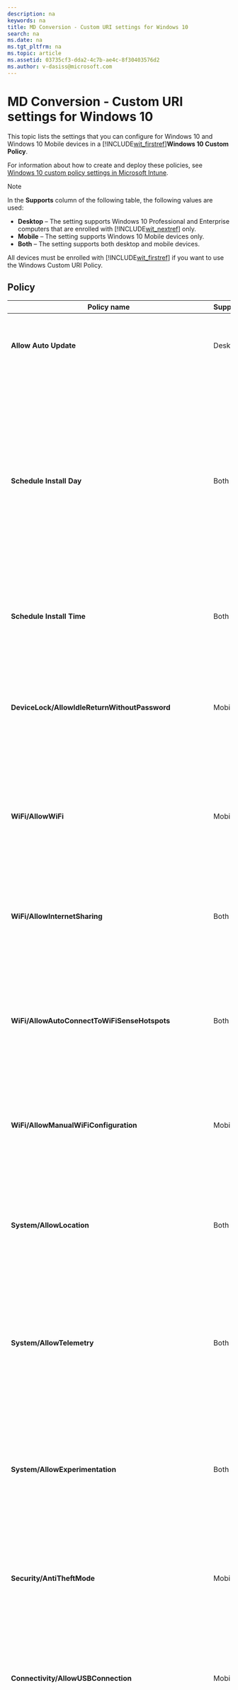 ```yaml
---
description: na
keywords: na
title: MD Conversion - Custom URI settings for Windows 10
search: na
ms.date: na
ms.tgt_pltfrm: na
ms.topic: article
ms.assetid: 03735cf3-dda2-4c7b-ae4c-8f30403576d2
ms.author: v-dasiss@microsoft.com
---
```

# MD Conversion - Custom URI settings for Windows 10
This topic lists the settings that you can configure for Windows 10 and Windows 10 Mobile devices in a [!INCLUDE[wit_firstref](../Token/wit_firstref_md.md)]**Windows 10 Custom Policy**.

For information about how to create and deploy these policies, see [Windows 10 custom policy settings in Microsoft Intune](../Topic/Windows_10_custom_policy_settings_in_Microsoft_Intune.md).

> [!NOTE]
> In the **Supports** column of the following table, the following values are used:
> 
> -   **Desktop** – The setting supports Windows 10 Professional and Enterprise computers that are enrolled with [!INCLUDE[wit_nextref](../Token/wit_nextref_md.md)] only.
> -   **Mobile** – The setting supports Windows 10 Mobile devices only.
> -   **Both** – The setting supports both desktop and mobile devices.
> 
> All devices must be enrolled with [!INCLUDE[wit_firstref](../Token/wit_firstref_md.md)] if you want to use the Windows Custom URI Policy.

## Policy

|Policy name|Supports|Details|
|---------------|------------|-----------|
|**​Allow Auto Update**|Desktop|**URI full path:** ./Vendor/MSFT/Policy/Config/Update/AllowAutoUpdate<br /><br />**Data type:** Integer<br /><br />**Allowed values:0** - **5**<br /><br />**Default value:** 1|
|**Schedule Install Day**|Both|**URI full path:** ./Vendor/MSFT/Policy/Config/Update/ScheduledInstallDay<br /><br />**Data type:** Integer<br /><br />**Allowed values:**<br /><br />**0** - Every day.<br /><br />**1** - Sunday<br /><br />**2** - Monday<br /><br />**3** - Tuesday<br /><br />**4** - Wednesday<br /><br />**5** - Thursday<br /><br />**6** - Friday<br /><br />**7** - Saturday.<br /><br />**Default value:** 0|
|**Schedule Install Time**|Both|**URI full path:** ./Vendor/MSFT/Policy/Config/Update/ScheduledInstallTime<br /><br />**Data type:** Integer<br /><br />**Allowed values:0** – **23** hours (0 is midnight)<br /><br />**Default value:** 3|
|**DeviceLock/AllowIdleReturnWithoutPassword**|Mobile|**URI full path:** ./Vendor/MSFT/Policy/Config/DeviceLock/AllowIdleReturnWithoutPassword<br /><br />**Data type:** Integer<br /><br />**Allowed values:**<br /><br />**0** - user is not able to set the password grace period timer, and the value is set as “each time”<br /><br />**1** - user is able to set the password grace period timer<br /><br />**Default value:** 1|
|**WiFi/AllowWiFi**|Mobile|**URI full path:** ./Vendor/MSFT/Policy/Config/WiFi/AllowWiFi<br /><br />**Data type:** Integer<br /><br />**Allowed values:**<br /><br />**0** – Do not allow **use Wi-Fi connection**.<br /><br />**1** –**Allow use Wi-Fi connection**.<br /><br />**Default value:** 1|
|**WiFi/AllowInternetSharing**|Both|**URI full path:** ./Vendor/MSFT/Policy/Config/WiFi/AllowInternetSharing<br /><br />**Data type:** Integer<br /><br />**Allowed values:**<br /><br />**0** – Do not allow Internet Sharing.<br /><br />**1** – Allow Internet Sharing<br /><br />**Default value:** 1|
|**WiFi/AllowAutoConnectToWiFiSenseHotspots**|Both|**URI full path:** ./Vendor/MSFT/Policy/Config/WiFi/AllowAutoConnectToWiFiSenseHotspots<br /><br />**Data type:** Integer<br /><br />**Allowed values:**<br /><br />**0** – not allowed<br /><br />**1** – allowed<br /><br />**Default value:** 1|
|**WiFi/AllowManualWiFiConfiguration**|Mobile|**URI full path:** ./Vendor/MSFT/Policy/Config/WiFi/AllowManualWiFiConfiguration<br /><br />**Data type:** Integer<br /><br />**Allowed values:**<br /><br />**0** – No Wi-Fi connection outside of MDM provisioned is allowed.<br /><br />**1** – Adding new network SSIDs beyond the already MDM provisioned ones is allowed.<br /><br />**Default value:** 1|
|**System/AllowLocation**|Both|**URI full path:** ./Vendor/MSFT/Policy/Config/System/AllowLocation<br /><br />**Data type:** Integer<br /><br />**Allowed values:**<br /><br />**0** – not allowed<br /><br />**1** – allowed<br /><br />**Default value:** 1|
|**System/AllowTelemetry**|Both|**URI full path:** ./Vendor/MSFT/Policy/Config/System/AllowTelemetry<br /><br />**Data type:** Integer<br /><br />**Allowed values:**<br /><br />**0** – Not allowed (Enterprise only setting)<br /><br />**1** – Limited<br /><br />**2** – Full<br /><br />**3** -  Full and  diagnostics information<br /><br />**Default value:** 2|
|**System/AllowExperimentation**|Both|**URI full path:** ./Vendor/MSFT/Policy/Config/System/AllowExperimentation<br /><br />**Data type:** Integer<br /><br />**Allowed values:**<br /><br />**0** – Not allowed<br /><br />**1**- Settings only<br /><br />**2**- Settings and experimentation<br /><br />**Default value:** 1|
|**Security/AntiTheftMode**|Mobile|**URI full path:** ./Vendor/MSFT/Policy/Config/Security/AntiTheftMode<br /><br />**Data type:** Integer<br /><br />**Allowed values:**<br /><br />**0** - don't allow Anti Theft mode<br /><br />**1** User preference<br /><br />**Default value:** 1|
|**Connectivity/AllowUSBConnection**|Mobile|**URI full path:** ./Vendor/MSFT/Policy/Config/Connectivity/AllowUSBConnection<br /><br />**Data type:** Integer<br /><br />**Allowed values:**<br /><br />**0** – not allowed<br /><br />**1** – allowed<br /><br />**Default value:** 1|
|**System/AllowUserToResetPhone**|Mobile|**URI full path:** ./Vendor/MSFT/Policy/Config/System/AllowUserToResetPhone<br /><br />**Data type:** Integer<br /><br />**Allowed values:**<br /><br />**0** – not allowed<br /><br />**1** – allowed<br /><br />**Default value:** 1|
|**Connectivity/AllowCellularDataRoaming**|Both|**URI full path:** ./Vendor/MSFT/Policy/Config/Connectivity/AllowCellularDataRoaming<br /><br />**Data type:** Integer<br /><br />**Allowed values:**<br /><br />**0** – not allowed<br /><br />**1** – allowed<br /><br />**Default value:** 1|
|**Connectivity/AllowVPNOverCellular**|Both|**URI full path:** ./Vendor/MSFT/Policy/Config/Connectivity/AllowVPNOverCellular<br /><br />**Data type:** Integer<br /><br />**Allowed values:**<br /><br />**0** - VPN is not allowed over cellular<br /><br />**1** – VPN could use any connection including cellular.<br /><br />**Default value:** 1|
|**Connectivity/AllowVPNRoamingOverCellular**|Mobile|**URI full path:** ./Vendor/MSFT/Policy/Config/Connectivity/AllowVPNRoamingOverCellular<br /><br />**Data type:** Integer<br /><br />**Allowed values:**<br /><br />**0** – not allowed<br /><br />**1** – allowed<br /><br />**Default value:** 1|
|**Connectivity/AllowBluetooth**|Both|**URI full path:** ./Vendor/MSFT/Policy/Config/Connectivity/AllowBluetooth<br /><br />**Data type:** Integer<br /><br />**Allowed values:**<br /><br />**0** – Don’t allow Bluetooth<br /><br />**1** (not supported in Windows Phone 8.1) – Disable Bluetooth, but allow the configuration of hands-free profiles (value 1 isn’t supported in Windows Phone 8.1 for MDM and EAS.2  – allow Bluetooth)<br /><br />**Default value:** 2|
|**Experience/AllowScreenCapture**|Mobile|**URI full path:** ./Vendor/MSFT/Policy/Config/Experience/AllowScreenCapture<br /><br />**Data type:** Integer<br /><br />**Allowed values:**<br /><br />**0** – not allowed<br /><br />**1** – allowed<br /><br />**Default value:** 1|
|**Experience/AllowTaskSwitcher**|Mobile|**URI full path:** ./Vendor/MSFT/Policy/Config/Experience/AllowTaskSwitcher<br /><br />**Data type:** Integer<br /><br />**Allowed values:**<br /><br />**0** – not allowed<br /><br />**1** – allowed<br /><br />**Default value:** 1|
|**Experience/AllowVoiceRecording**|Mobile|**URI full path:** ./Vendor/MSFT/Policy/Config/Experience/AllowVoiceRecording<br /><br />**Data type:** Integer<br /><br />**Allowed values:**<br /><br />**0** – not allowed<br /><br />**1** – allowed<br /><br />**Default value:** 1|
|**Experience/AllowSyncMySettings**|Mobile|**URI full path:** ./Vendor/MSFT/Policy/Config/Experience/AllowSyncMySettings<br /><br />**Data type:** Integer<br /><br />**Allowed values:**<br /><br />**0** – Don’t allow roaming<br /><br />**1** – Allow roaming<br /><br />**Default value:** 1|
|**Experience/AllowManualMDMUnenrollment**|Both|**URI full path:** ./Vendor/MSFT/Policy/Config/Experience/AllowManualMDMUnenrollment<br /><br />**Data type:** Integer<br /><br />**Allowed values:**<br /><br />**0** – not allowed<br /><br />**1** – allowed<br /><br />**Default value:** 1|
|**Accounts/AllowMicrosoftAccountConnection**|Both|**URI full path:** ./Vendor/MSFT/Policy/Config/Accounts/AllowMicrosoftAccountConnection<br /><br />**Data type:** Integer<br /><br />**Allowed values:**<br /><br />**0** – not allowed<br /><br />**1** – allowed<br /><br />**Default value:** 1|
|**Accounts/AllowAddingNonMicrosoftAccountsManually**|Both|**URI full path:** ./Vendor/MSFT/Policy/Config/Accounts/AllowAddingNonMicrosoftAccountsManually<br /><br />**Data type:** Integer<br /><br />**Allowed values:**<br /><br />**0** – not allowed<br /><br />**1** – allowed<br /><br />**Default value:** 1|
|**Security/AllowManualRootCertificateInstallation**|Mobile|**URI full path:** ./Vendor/MSFT/Policy/Config/Security/AllowManualRootCertificateInstallation<br /><br />**Data type:** Integer<br /><br />**Allowed values:**<br /><br />**0** – not allowed<br /><br />**1** – allowed<br /><br />**Default value:** 1|
|**Security/AllowAddProvisioningPackages**|Both|**URI full path:** ./Vendor/MSFT/Policy/Config/Security/AllowAddProvisioningPackages<br /><br />**Data type:** Integer<br /><br />**Allowed values:**<br /><br />**0** – not allowed<br /><br />**1** – allowed<br /><br />**Default value:** 1|
|**Search/DisableBackoff**|Both|**URI full path:** ./Vendor/MSFT/Policy/Config/Search/DisableBackoff<br /><br />**Data type:** Integer<br /><br />**Allowed values:**<br /><br />**0**<br /><br />**1**<br /><br />**Default value:** 0|
|**Search/PreventRemoteQueries**|Both|**URI full path:** ./Vendor/MSFT/Policy/Config/Search/PreventRemoteQueries<br /><br />**Data type:** Integer<br /><br />**Allowed values:**<br /><br />**0**<br /><br />**1**<br /><br />**Default value:** 1|
|**Search/AllowUsingDiacritics**|Both|**URI full path:** ./Vendor/MSFT/Policy/Config/Search/AllowUsingDiacritics<br /><br />**Data type:** Integer<br /><br />**Allowed values:**<br /><br />**0**<br /><br />**1**<br /><br />**Default value:** 0|
|**Search/AlwaysUseAutoLangDetection**|Both|**URI full path:** ./Vendor/MSFT/Policy/Config/Search/AlwaysUseAutoLangDetection<br /><br />**Data type:** Integer<br /><br />**Allowed values:**<br /><br />**0**<br /><br />**1**<br /><br />**Default value:** 0|
|**Search/DisableRemovableDriveIndexing**|Both|**URI full path:** ./Vendor/MSFT/Policy/Config/Search/DisableRemovableDriveIndexing<br /><br />**Data type:** Integer<br /><br />**Allowed values:**<br /><br />**0**<br /><br />**1**<br /><br />**Default value:** 0|
|**Search/PreventIndexingLowDiskSpaceMB**|Both|**URI full path:** ./Vendor/MSFT/Policy/Config/Search/PreventIndexingLowDiskSpaceMB<br /><br />**Data type:** Integer<br /><br />**Allowed values:**<br /><br />**0**<br /><br />**1**<br /><br />**Default value:** 1|
|**Search/AllowIndexingEncryptedStoresOrItems**|Both|**URI full path:** ./Vendor/MSFT/Policy/Config/Search/AllowIndexingEncryptedStoresOrItems<br /><br />**Data type:** Integer<br /><br />**Allowed values:**<br /><br />**0**<br /><br />**1**<br /><br />**Default value:** 0|
|**Security/AllowRemoveProvisioningPackage**|Both|**URI full path:** ./Vendor/MSFT/Policy/Config/Security/AllowRemoveProvisioningPackage<br /><br />**Data type:** Integer<br /><br />**Allowed values:**<br /><br />**0** – not allowed<br /><br />**1** – allowed<br /><br />**Default value:** 1|
|**Security/RequireProvisioningPackageSignature**|Both|**URI full path:** ./Vendor/MSFT/Policy/Config/Security/RequireProvisioningPackageSignature<br /><br />**Data type:** Integer<br /><br />**Allowed values:**<br /><br />**0**<br /><br />**1**<br /><br />**Default value:** 0|
|**AboveLock/AllowActionCenterNotifications**|Both|**URI full path:** ./Vendor/MSFT/Policy/Config/AboveLock/AllowActionCenterNotifications<br /><br />**Data type:** Integer<br /><br />**Allowed values:**<br /><br />**0** – not allowed<br /><br />**1** – allowed<br /><br />**Default value:** 1|
|**TextInput/AllowIMENetworkAccess**|Desktop|**URI full path:** ./Vendor/MSFT/Policy/Config/TextInput/AllowIMENetworkAccess<br /><br />**Data type:** Integer<br /><br />**Allowed values:**<br /><br />**0** – Don’t allow<br /><br />Open Extended Dictionary is turned off.<br /><br />A user cannot:<br /><br />Add a new Open Extended Dictionary<br /><br />Add a new search integration configuration file<br /><br />Use the cloud candidate feature<br /><br />Send user registered word<br /><br />Additionally:<br /><br />An Open Extended Dictionary that was added before enabling this policy setting is not used for conversion.<br /><br />A search integration configuration file that was installed before enabling this policy setting is not used.<br /><br />**1** - Allow<br /><br />Open Extended Dictionary can be added and used by default. Also, the search integration function can be used by default.<br /><br />A user can:<br /><br />Use the cloud candidate feature<br /><br />Send user registered word<br /><br />**Default value:**|
|**TextInput/AllowKoreanExtendedHanja**|Desktop|**URI full path:** ./Vendor/MSFT/Policy/Config/TextInput/AllowKoreanExtendedHanja<br /><br />**Data type:** Integer<br /><br />**Allowed values:**<br /><br />**0** – not allowed<br /><br />**1** – allowed<br /><br />**Default value:** 1|
|**TextInput/AllowIMELogging**|Desktop|**URI full path:** ./Vendor/MSFT/Policy/Config/TextInput/AllowIMELogging<br /><br />**Data type:** Integer<br /><br />**Allowed values:**<br /><br />**0** - Misconversion logging is turned off. Auto-tuned data and input history data is not saved to a file.<br /><br />**1** - Misconversion logging is turned on. Auto-tuned data and input history data is saved to a file.<br /><br />**Default value:** 1|
|**TextInput/AllowJapaneseNonPublishingStandardGlyph**|Desktop|**URI full path:** ./Vendor/MSFT/Policy/Config/TextInput/AllowJapaneseNonPublishingStandardGlyph<br /><br />**Data type:** Integer<br /><br />**Allowed values:**<br /><br />**0** – not allowed<br /><br />**1** – allowed<br /><br />**Default value:** 1|
|**TextInput/AllowJapaneseIVSCharacters**|Desktop|**URI full path:** ./Vendor/MSFT/Policy/Config/TextInput/AllowJapaneseIVSCharacters<br /><br />**Data type:** Integer<br /><br />**Allowed values:**<br /><br />**0** – not allowed<br /><br />**1** – allowed<br /><br />**Default value:** 1|
|**TextInput/AllowJapaneseUserDictionary**|Desktop|**URI full path:** ./Vendor/MSFT/Policy/Config/TextInput/AllowJapaneseUserDictionary<br /><br />**Data type:** Integer<br /><br />**Allowed values:**<br /><br />**0** – not allowed<br /><br />**1** – allowed<br /><br />**Default value:** 1|
|**TextInput/AllowJapaneseIMESurrogatePairCharacters**|Desktop|**URI full path:** ./Vendor/MSFT/Policy/Config/TextInput/AllowJapaneseIMESurrogatePairCharacters<br /><br />**Data type:** Integer<br /><br />**Allowed values:**<br /><br />**0** – not allowed<br /><br />**1** – allowed<br /><br />**Default value:** 1|
|**TextInput/ExcludeJapaneseIMEExceptShiftJIS**|Desktop|**URI full path:** ./Vendor/MSFT/Policy/Config/TextInput/ExcludeJapaneseIMEExceptShiftJIS<br /><br />**Data type:** Integer<br /><br />**Allowed values:**<br /><br />**0** - All Except JIS characters are filtered<br /><br />**1** - Any characters are not filtered<br /><br />**Default value:** 1|
|**TextInput/ExcludeJapaneseIMEExceptJIS0208**|Desktop|**URI full path:** ./Vendor/MSFT/Policy/Config/TextInput/ExcludeJapaneseIMEExceptJIS0208<br /><br />**Data type:** Integer<br /><br />**Allowed values:**<br /><br />**0** - All except JIS0208 characters are filtered<br /><br />**1** - No characters are filtered<br /><br />**Default value:** 1|
|**TextInput/ExcludeJapaneseIMEExceptJIS0208andEUDC**|Desktop|**URI full path:** ./Vendor/MSFT/Policy/Config/TextInput/ExcludeJapaneseIMEExceptJIS0208andEUDC<br /><br />**Data type:** Integer<br /><br />**Allowed values:**<br /><br />**0** - All except JIS0208 characters or EUDC characters are filtered<br /><br />**1** - No characters are filtered.<br /><br />**Default value:** 1|
|**TextInput/AllowInputPanel**|Desktop|**URI full path:** ./Vendor/MSFT/Policy/Config/TextInput/AllowInputPanel<br /><br />**Data type:** Integer<br /><br />**Allowed values:**<br /><br />**0** – not allowed<br /><br />**1** – allowed<br /><br />**Default value:** 1|
|**Bluetooth/AllowDiscoverableMode**|Both|**URI full path:** ./Vendor/MSFT/Policy/Config/Bluetooth/AllowDiscoverableMode<br /><br />**Data type:** Integer<br /><br />**Allowed values:**<br /><br />**0** – not allowed<br /><br />**1** – allowed<br /><br />**Default value:** 1|
|**Bluetooth/AllowAdvertising**|Both|**URI full path:** ./Vendor/MSFT/Policy/Config/Bluetooth/AllowAdvertising<br /><br />**Data type:** Integer<br /><br />**Allowed values:**<br /><br />**0** – not allowed<br /><br />**1** – allowed<br /><br />**Default value:** 1|
|**Settings/AllowDataSense**|Both|**URI full path:** ./Vendor/MSFT/Policy/Config/Settings/AllowDataSense<br /><br />**Data type:** Integer<br /><br />**Allowed values:**<br /><br />**0** – not allowed<br /><br />**1** – allowed<br /><br />**Default value:** 1|
|**Settings/AllowVPN**|Both|**URI full path:** ./Vendor/MSFT/Policy/Config/Settings/AllowVPN<br /><br />**Data type:** Integer<br /><br />**Allowed values:**<br /><br />**0** – not allowed<br /><br />**1** – allowed<br /><br />**Default value:** 1|
|**Settings/AllowWorkplace**|Desktop|**URI full path:** ./Vendor/MSFT/Policy/Config/Settings/AllowWorkplace<br /><br />**Data type:** Integer<br /><br />**Allowed values:**<br /><br />**0** – not allowed<br /><br />**1** – allowed<br /><br />**Default value:** 1|
|**Settings/AllowDateTime**|Both|**URI full path:** ./Vendor/MSFT/Policy/Config/Settings/AllowDateTime<br /><br />**Data type:** Integer<br /><br />**Allowed values:**<br /><br />**0** – not allowed<br /><br />**1** – allowed<br /><br />**Default value:** 1|
|**Settings/AllowLanguage**|Desktop|**URI full path:** ./Vendor/MSFT/Policy/Config/Settings/AllowLanguage<br /><br />**Data type:** Integer<br /><br />**Allowed values:**<br /><br />**0** – not allowed<br /><br />**1** – allowed<br /><br />**Default value:** 1|
|**Settings/AllowRegion**|Desktop|**URI full path:** ./Vendor/MSFT/Policy/Config/Settings/AllowRegion<br /><br />**Data type:** Integer<br /><br />**Allowed values:**<br /><br />**0** – not allowed<br /><br />**1** – allowed<br /><br />**Default value:** 1|
|**Settings/AllowSignInOptions**|Desktop|**URI full path:** ./Vendor/MSFT/Policy/Config/Settings/AllowSignInOptions<br /><br />**Data type:** Integer<br /><br />**Allowed values:**<br /><br />**0** – not allowed<br /><br />**1** – allowed<br /><br />**Default value:** 1|
|**Settings/AllowYourAccount**|Both|**URI full path:** ./Vendor/MSFT/Policy/Config/Settings/AllowYourAccount<br /><br />**Data type:** Integer<br /><br />**Allowed values:**<br /><br />**0** – not allowed<br /><br />**1** – allowed<br /><br />**Default value:** 1|
|**Settings/AllowPowerSleep**|Desktop|**URI full path:** ./Vendor/MSFT/Policy/Config/Settings/AllowPowerSleep<br /><br />**Data type:** Integer<br /><br />**Allowed values:**<br /><br />**0** – not allowed<br /><br />**1** – allowed<br /><br />**Default value:** 1|
|**Settings/AllowAutoPlay**|Desktop|**URI full path:** ./Vendor/MSFT/Policy/Config/Settings/AllowAutoPlay<br /><br />**Data type:** Integer<br /><br />**Allowed values:**<br /><br />**0** – not allowed<br /><br />**1** – allowed<br /><br />**Default value:** 1|
|**Experience/AllowCortana**|Both|**URI full path:** ./Vendor/MSFT/Policy/Config/Experience/AllowCortana<br /><br />**Data type:** Integer<br /><br />**Allowed values:**<br /><br />**0** – not allowed<br /><br />**1** – allowed<br /><br />**Default value:** 1|
|**Search/SafeSearchPermissions**|Mobile|**URI full path:** ./Vendor/MSFT/Policy/Config/Search/SafeSearchPermissions<br /><br />**Data type:** Integer<br /><br />**Allowed values:**<br /><br />**0** – Strict, highest filtering against adult content<br /><br />**1** – Moderate, moderate filtering against adult content (valid search results will not be filtered)<br /><br />**Default value:** 1|
|**Experience/AllowCopyPaste**|Mobile|**URI full path:** ./Vendor/MSFT/Policy/Config/Experience/AllowCopyPaste<br /><br />**Data type:** Integer<br /><br />**Allowed values:**<br /><br />**0** – not allowed<br /><br />**1** – allowed<br /><br />**Default value:** 1|
|**Force Start Size**|Mobile|**URI full path:** ./Vendor/MSFT/Policy/Config/Start/ForceStartSize<br /><br />**Data type:** Integer<br /><br />**Allowed values:**<br /><br />**0** - allow user change size<br /><br />**1** - force non-full screen<br /><br />**2** - force full screen<br /><br />**Default value:** 0|
|**Update/RequireDeferUpgrade**|Both|**URI full path:** ./Vendor/MSFT/Policy/Config/Update/RequireDeferUpgrade<br /><br />**Data type:** Integer<br /><br />**Allowed values:**<br /><br />**0**: do not defer upgrade (stay in current branch, CB)<br /><br />**1**: Enable updates and upgrades to be deferred (Device follows current branch for business, CBB, rules)<br /><br />**Default value:0**<br /><br />For more information, see:<br /><br />[Introduction to Windows 10 servicing](https://technet.microsoft.com/library/mt598226(v=vs.85).aspx)<br /><br />[Plan for Windows 10 deployment](https://technet.microsoft.com/library/mt574241(v=vs.85).aspx)|
|**Update/DeferUpdatePeriod**|Both|**Description:** Policy to defer software updates for up to 4 weeks<br /><br />**URI full path:** ./Vendor/MSFT/Policy/Config/Update/DeferUpdatePeriod<br /><br />**Data type:** Integer<br /><br />**Allowed values:** 0: Apply updates immediately; 1-4: number of weeks to defer software updates.<br /><br />**Default value:0**<br /><br /><br />For more information, see:<br /><br />[Introduction to Windows 10 servicing](https://technet.microsoft.com/library/mt598226(v=vs.85).aspx)<br /><br />[Plan for Windows 10 deployment](https://technet.microsoft.com/library/mt574241(v=vs.85).aspx)|
|**Update/DeferUpgradePeriod**|Both|**Description:** Policy to defer feature upgrades for up to 8 months<br /><br />**URI full path:** ./Vendor/MSFT/Policy/Config/Update/DeferUpgradePeriod<br /><br />**Data type:** Integer<br /><br />**Allowed values:** 0: Apply updates immediately; 1-8: number of months to defer feature upgrades.<br /><br />**Default value:0**<br /><br />For more information, see:<br /><br />[Introduction to Windows 10 servicing](https://technet.microsoft.com/library/mt598226(v=vs.85).aspx)<br /><br />[Plan for Windows 10 deployment](https://technet.microsoft.com/library/mt574241(v=vs.85).aspx)|
|**Update/PauseDeferrals**|Both|**Description:** Allows a CBB machine to stop receiving updates and upgrades for 5 weeks. This should be used in case there is an issue with an update.<br /><br />**URI full path:** ./Vendor/MSFT/Policy/Config/Update/PauseDeferrals<br /><br />**Data type:** Integer<br /><br />**Allowed values:**<br /><br />**0**: Apply updates immediately (default)<br /><br />**1**-**5**: number of weeks to pause software updates and upgrades<br /><br />**Default value:0**|

## Windows Defender

|Policy name|Supports|Details|
|---------------|------------|-----------|
|**AllowRealtimeMonitoring**|Desktop|**URI full path:** ./Vendor/MSFT/Policy/Config/Defender/AllowRealtimeMonitoring<br /><br />**Data type:** Integer<br /><br />**Allowed values:**<br /><br />**0** – not allowed<br /><br />**1** – allowed<br /><br />**Default value:** 1|
|**AllowBehaviorMonitoring**|Desktop|**URI full path:** ./Vendor/MSFT/Policy/Config/Defender/AllowBehaviorMonitoring<br /><br />**Data type:** Integer<br /><br />**Allowed values:**<br /><br />**0** – not allowed<br /><br />**1** – allowed<br /><br />**Default value:** 1|
|**AllowIntrusionPreventionSystem**|Desktop|**URI full path:** ./Vendor/MSFT/Policy/Config/Defender/AllowIntrusionPreventionSystem<br /><br />**Data type:** Integer<br /><br />**Allowed values:**<br /><br />**0** – not allowed<br /><br />**1** – allowed<br /><br />**Default value:** 1|
|**AllowIOAVProtection**|Desktop|**URI full path:** ./Vendor/MSFT/Policy/Config/Defender/AllowIOAVProtection<br /><br />**Data type:** Integer<br /><br />**Allowed values:**<br /><br />**0** – not allowed<br /><br />**1** – allowed<br /><br />**Default value:** 1|
|**AllowScriptScanning**|Desktop|**URI full path:** ./Vendor/MSFT/Policy/Config/Defender/AllowScriptScanning<br /><br />**Data type:** Integer<br /><br />**Allowed values:**<br /><br />**0** – not allowed<br /><br />**1** – allowed<br /><br />**Default value:** 1|
|**AllowOnAccessProtection**|Desktop|**URI full path:** ./Vendor/MSFT/Policy/Config/Defender/AllowOnAccessProtection<br /><br />**Data type:** Integer<br /><br />**Allowed values:**<br /><br />**0** – not allowed<br /><br />**1** – allowed<br /><br />**Default value:** 1|
|**RealTimeScanDirection**|Desktop|**URI full path:** ./Vendor/MSFT/Policy/Config/Defender/RealTimeScanDirection<br /><br />**Data type:** Integer<br /><br />**Allowed values:**<br /><br />**0** – Monitor all files (bi-directional)<br /><br />**1** – Monitor incoming files<br /><br />**2** – Monitor outgoing files<br /><br />**Default value:** 0|
|**DaysToRetainCleanedMalware**|Desktop|**URI full path:** ./Vendor/MSFT/Policy/Config/Defender/DaysToRetainCleanedMalware<br /><br />**Data type:** Integer<br /><br />**Allowed values:0** - **90** – Represents what how long malware will be retained<br /><br />**Default value:** 0 – keeps in the quarantine folder forever, and doesn’t automatically remove|
|**AllowUserUIAccess**|Desktop|**URI full path:** ./Vendor/MSFT/Policy/Config/Defender/AllowUserUIAccess<br /><br />**Data type:** Integer<br /><br />**Allowed values:**<br /><br />**0** – not allowed<br /><br />**1** – allowed<br /><br />**Default value:** 1|
|**ScanParameter**|Desktop|**URI full path:** ./Vendor/MSFT/Policy/Config/Defender/ScanParameter<br /><br />**Data type:** Integer<br /><br />**Allowed values:**<br /><br />**1** – Quick scan<br /><br />**2** - Full scan<br /><br />**Default value:** 1|
|**ScheduleScanDay**|Desktop|**URI full path:** ./Vendor/MSFT/Policy/Config/Defender/ScheduleScanDay<br /><br />**Data type:** Integer<br /><br />**Allowed values:**<br /><br />**0** - Everyday<br /><br />**1** - Monday<br /><br />**2** - Tuesday<br /><br />**3** - Wednesday<br /><br />**4** - Thursday<br /><br />**5** - Friday<br /><br />**6** - Saturday<br /><br />**7** - Sunday<br /><br />**8** – No scheduled scan<br /><br />**Default value:** 0|
|**ScheduleScanTime**|Desktop|**URI full path:** ./Vendor/MSFT/Policy/Config/Defender/ScheduleScanTime<br /><br />**Data type:** Integer<br /><br />**Allowed values:**<br /><br />**0** - 12:00 am<br /><br />**60** – 1:00 am<br /><br />**120** – 2:00 am<br /><br />**180** – 3:00 am<br /><br />**240** – 4:00 am<br /><br />**300** – 5:00 am<br /><br />**360** – 6:00 am<br /><br />**420** – 7:00 am<br /><br />**480** – 8:00 am<br /><br />**540** – 9:00 am<br /><br />**600** – 10:00 am<br /><br />**660** – 11:00 am<br /><br />**720** – 12:00 pm<br /><br />**780** – 1:00 pm<br /><br />**840** – 2:00 pm<br /><br />**900** – 3:00 pm<br /><br />**960** – 4:00 pm<br /><br />**1020** – 5:00 pm<br /><br />**1080** – 6:00 pm<br /><br />**1140** – 7:00 pm<br /><br />**1200** – 8:00 pm<br /><br />**1260** – 9:00 pm<br /><br />**1320** – 10:00 pm<br /><br />**1381** – Maintenance window<br /><br />**Default value:** 120|
|**ScheduleQuickScanTime**|Desktop|**URI full path:** ./Vendor/MSFT/Policy/Config/Defender/ScheduleQuickScanTime<br /><br />**Data type:** Integer<br /><br />**Allowed values:**<br /><br />**0** - 12:00 am<br /><br />**60** – 1:00 am<br /><br />**120** – 2:00 am<br /><br />**180** – 3:00 am<br /><br />**240** – 4:00 am<br /><br />**300** – 5:00 am<br /><br />**360** – 6:00 am<br /><br />**420** – 7:00 am<br /><br />**480** – 8:00 am<br /><br />**540** – 9:00 am<br /><br />**600** – 10:00 am<br /><br />**660** – 11:00 am<br /><br />**720** – 12:00 pm<br /><br />**780** – 1:00 pm<br /><br />**840** – 2:00 pm<br /><br />**900** – 3:00 pm<br /><br />**960** – 4:00 pm<br /><br />**1020** – 5:00 pm<br /><br />**1080** – 6:00 pm<br /><br />**1140** – 7:00 pm<br /><br />**1200** – 8:00 pm<br /><br />**1260** – 9:00 pm<br /><br />**1320** – 10:00 pm<br /><br />**1380** – 11:00 pm<br /><br />**Default value:** 120|
|**AVGCPULoadFactor**|Desktop|**URI full path:** ./Vendor/MSFT/Policy/Config/Defender/AVGCPULoadFactor<br /><br />**Data type:** Integer<br /><br />**Allowed values:0** - **100**<br /><br />**Default value:** 50|
|**AllowArchiveScanning**|Desktop|**URI full path:** ./Vendor/MSFT/Policy/Config/Defender/AllowArchiveScanning<br /><br />**Data type:** Integer<br /><br />**Allowed values:**<br /><br />**0** – not allowed<br /><br />**1** – allowed<br /><br />**Default value:** 1|
|**AllowEmailScanning**|Desktop|**URI full path:** ./Vendor/MSFT/Policy/Config/Defender/AllowEmailScanning<br /><br />**Data type:** Integer<br /><br />**Allowed values:**<br /><br />**0** – not allowed<br /><br />**1** – allowed<br /><br />**Default value:** 0|
|**AllowFullScanRemovableDriveScanning**|Desktop|**URI full path:** ./Vendor/MSFT/Policy/Config/Defender/AllowFullScanRemovableDriveScanning<br /><br />**Data type:** Integer<br /><br />**Allowed values:**<br /><br />**0** – not allowed<br /><br />**1** – allowed<br /><br />**Default value:** 0|
|**AllowFullScanOnMappedNetworkDrives**|Desktop|**URI full path:** ./Vendor/MSFT/Policy/Config/Defender/AllowFullScanOnMappedNetworkDrives<br /><br />**Data type:** Integer<br /><br />**Allowed values:**<br /><br />**0** – not allowed<br /><br />**1** – allowed<br /><br />**Default value:** 1|
|**AllowScanningNetworkFiles**|Desktop|**URI full path:** ./Vendor/MSFT/Policy/Config/Defender/AllowScanningNetworkFiles<br /><br />**Data type:** Integer<br /><br />**Allowed values:**<br /><br />**0** – not allowed<br /><br />**1** – allowed<br /><br />**Default value:** 1 – Also runs when RTP is on when it is set to allowed|
|**SignatureUpdateInterval**|Desktop|**URI full path:** ./Vendor/MSFT/Policy/Config/Defender/SignatureUpdateInterval<br /><br />**Data type:** Integer<br /><br />**Allowed values:**<br /><br />**0** – Do not check for signatures on an interval<br /><br />**1** - Check for signatures every hour<br /><br />**2** – Check for signatures every 2 hours, etc.<br /><br />**24** – Check for signatures every day<br /><br />**Default value:** 8 – Check for signatures every 8 hours|
|**AllowCloudProtection**|Desktop|**URI full path:** ./Vendor/MSFT/Policy/Config/Defender/AllowCloudProtection<br /><br />**Data type:** Integer<br /><br />**Allowed values:**<br /><br />**0** – not allowed<br /><br />**1** – allowed<br /><br />**Default value:** 1|
|**SubmitSamplesConsent**|Desktop|**URI full path:** ./Vendor/MSFT/Policy/Config/Defender/SubmitSamplesConsent<br /><br />**Data type:** Integer<br /><br />**Allowed values:**<br /><br />**0** – Always prompt<br /><br />**1** – Send safe samples automatically<br /><br />**2** – Never send<br /><br />**3** – Send all samples automatically<br /><br />**Default value:** 0|
|**ExcludedExtensions**|Desktop|**URI full path:** ./Vendor/MSFT/Policy/Config/Defender/ExcludedExtensions<br /><br />**Data type:** String<br /><br />**Allowed values:**<br /><br />*&lt;list of extensions separated by semi-colon&gt;* E.g. **obj;lib**<br /><br />**Default value:** No extensions excluded|
|**ExcludedPaths**|Desktop|**URI full path:** ./Vendor/MSFT/Policy/Config/Defender/ExcludedPaths<br /><br />**Data type:** String<br /><br />**Allowed values:**<br /><br />*&lt;list of paths separated by semi-colon&gt;*<br /><br />Example: **c:\test;c:\test1.exe**<br /><br />**Default value:** No paths are excluded|
|**ExcludedProcesses**|Desktop|**URI full path:** ./Vendor/MSFT/Policy/Config/Defender/ExcludedProcesses<br /><br />**Data type:** String<br /><br />**Allowed values:**<br /><br />*&lt;list of paths separated by semi-colon&gt;*<br /><br />Example: **c:\test.exe;c:\test1.exe**<br /><br />**Default value:** No processes are excluded|

## Edge browser

|Policy name|Supports|Details|
|---------------|------------|-----------|
|**Allow Browser**|Mobile|**URI full path:** ./Vendor/MSFT/Policy/Config/Browser/AllowBrowser<br /><br />**Data type:** Integer<br /><br />**Allowed values:0**: browsing turned off; **1**: browsing turned on.<br /><br />**Default value:** 1|
|**AllowSearchSuggestionsinAddressBar**|Both|**URI full path:** ./Vendor/MSFT/Policy/Config/Browser/AllowSearchSuggestionsinAddressBar<br /><br />**Data type:** Integer<br /><br />**Allowed values:0**: Don't show search suggestions; **1**: Show search suggestions.<br /><br />**Default value:** 1|
|**SendIntranetTraffictoInternetExplorer**|Desktop|**URI full path:** ./Vendor/MSFT/Policy/Config/Browser/SendIntranetTraffictoInternetExplorer<br /><br />**Data type:** Integer<br /><br />**Allowed values:0**: Disabled (open intranet sites in Edge browser); **1** - Enabled (open intranet sites in Internet Explorer).<br /><br />**Default value:** 0|
|**Allow Do Not Track**|Both|**URI full path:** ./Vendor/MSFT/Policy/Config/Browser/AllowDoNotTrack<br /><br />**Data type:** Integer<br /><br />**Allowed values:0** – Disabled (DNT not sent);  **1** – Enabled (send DNT)<br /><br />**Default value:** 0|
|**Configure SmartScreen**|Both|**URI full path:** ./Vendor/MSFT/Policy/Config/Browser/AllowSmartScreen<br /><br />**Data type:** Integer<br /><br />**Allowed values:0** – Do not allow;  **1** – Allow<br /><br />**Default value:** 1|
|**Allow Pop-ups**|Desktop|**URI full path:** ./Vendor/MSFT/Policy/Config/Browser/AllowPopups<br /><br />**Data type:** Integer<br /><br />**Allowed values:0** – Block pop-ups; **1** – Allow pop-ups<br /><br />**Default value:** 0|
|**Allow Cookies**|Both|**URI full path:** ./Vendor/MSFT/Policy/Config/Browser/Cookies<br /><br />**Data type:** Integer<br /><br />**Allowed values:0** – Don’t Block. Allow cookies from all web sites; **1** – Block only third party cookies; **2** – Block all cookies<br /><br />**Default value:** 0|
|**Allow Save Password**|Both|**URI full path:** ./Vendor/MSFT/Policy/Config/Browser/AllowPasswordManager<br /><br />**Data type:** Integer<br /><br />**Allowed values:0** – Password manager is disabled; <br />                        **1** – Password manager is enabled<br /><br />**Default value:** 1|
|**Allow Autofill**|Desktop|**URI full path:** ./Vendor/MSFT/Policy/Config/Browser/AllowAutofill<br /><br />**Data type:** Integer<br /><br />**Allowed values:0** – Disabled; **1** – Enabled<br /><br />**Default value:** 0|
|**Configure Enterprise Site List**|Desktop|**URI full path:** ./Vendor/MSFT/Policy/Config/Browser/EnterpriseModeSiteList<br /><br />**Data type:** String<br /><br />**Allowed values:0** – Not configured; **1** – Use IE’s enterprise mode site list if configured; **2** – Specify location to enterprise site list<br /><br />**Default value:** 1|

## See Also
[Windows 10 custom policy settings in Microsoft Intune](../Topic/Windows_10_custom_policy_settings_in_Microsoft_Intune.md)


